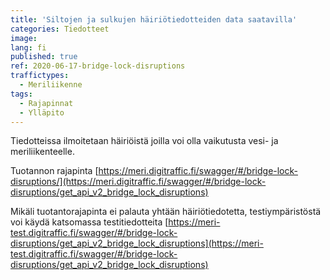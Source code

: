 ```yaml
---
title: 'Siltojen ja sulkujen häiriötiedotteiden data saatavilla'
categories: Tiedotteet
image:
lang: fi
published: true
ref: 2020-06-17-bridge-lock-disruptions
traffictypes:
  - Meriliikenne
tags:
  - Rajapinnat
  - Ylläpito
---
```


Tiedotteissa ilmoitetaan häiriöistä joilla voi olla vaikutusta vesi- ja meriliikenteelle.

Tuotannon rajapinta [https://meri.digitraffic.fi/swagger/#/bridge-lock-disruptions/](https://meri.digitraffic.fi/swagger/#/bridge-lock-disruptions/get_api_v2_bridge_lock_disruptions)

Mikäli tuotantorajapinta ei palauta yhtään häiriötiedotetta, testiympäristöstä voi käydä katsomassa testitiedotteita [https://meri-test.digitraffic.fi/swagger/#/bridge-lock-disruptions/get_api_v2_bridge_lock_disruptions](https://meri-test.digitraffic.fi/swagger/#/bridge-lock-disruptions/get_api_v2_bridge_lock_disruptions)
